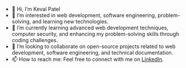 - 👋 Hi, I’m Keval Patel
- 👀 I’m interested in web development, software engineering, problem-solving, and learning new technologies.
- 🌱 I’m currently learning advanced web development techniques, computer security, and enhancing my problem-solving skills through coding challenges.
- 💞️ I’m looking to collaborate on open-source projects related to web development, software engineering, and technical documentation.
- 📫 How to reach me: Feel free to connect with me on [LinkedIn](www.linkedin.com/in/keval-patel-579689266).

<!---
KevalPatel2/KevalPatel2 is a ✨ special ✨ repository because its `README.md` (this file) appears on your GitHub profile.
You can click the Preview link to take a look at your changes.
--->
